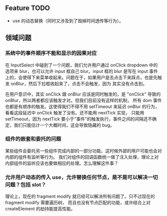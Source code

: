 ## Feature TODO

- use 的动态替换（同时又涉及到了毁掉时间透传等行为）。

## 领域问题

### 系统中的事件顺序不能和显示的因果对应
在 InputSelect 中碰到了一个问题，我们允许用户通过 onClick dropdown 中的选项来 blur，也可以允许 input 框自己 blur。input 框的 blur 
是写在 input 事件上的，会使得下来菜单收起来。问题在于，如果用户是去点击下来踩点，也是先触发 onBlur，然后下拉框收起来了，点击不会触发，因为
其实没有点击到。

在用户意识中，其实 onClick 跟 onBlur 应该是同时触发的，是 "onClick" 导致的 onBlur，所以两者都应该触发才对。但我们目前没有这样的机制，
所有 dom 事件也都是有顺序的触发。这使得我们不得不用 setTimeout 来延迟 onBlur 的行为，看看这段延迟中 onClick 触发了没有。还不能用 nextTick 实现，
只能用 setTimeout，因为 nextTick 要小于"事件"的触发执行，事件之间的间隔还不确定，我们只能估计一个大概时间，这会导致隐藏的 bug。

### 组件的嵌套和委托的问题

某些组件会委托另一些组件完成内部的一部分功能。这时候外部的用户可能也会对内部的组件有监听等行为。
我们对组件的回调函数统一做了注入处理，理论上对内部组件的监听应该也要做相应的处理。怎么理解这件事？

### 允许用户动态的传入 use，允许替换任何节点，是不是可以解决一切问题？包括 slot？

理论上，现在的 fragment modify 就已经可以解决所有问题了。只不过现在的 fragment modify 需要遍历树，
而且也没有节点匹配的功能，或许结合上对 createElement 的劫持能提高性能。